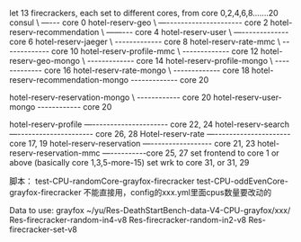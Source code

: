 let 13 firecrackers, each set to different cores, from core 0,2,4,6,8…….20
consul \  —--- core 0
  hotel-reserv-geo \     —--------------------- core 2
  hotel-reserv-recommendation \  ——--- core 4
  hotel-reserv-user \   —------------- core 6
  hotel-reserv-jaeger \    ------------- core 8
  hotel-reserv-rate-mmc \    ------------- core 10
  hotel-reserv-profile-mmc \    ------------- core 12
  hotel-reserv-geo-mongo \    ------------- core 14
  hotel-reserv-profile-mongo \   ------------- core 16
  hotel-reserv-rate-mongo \   ------------- core 18
  hotel-reserv-recommendation-mongo  ------------- core 20

  hotel-reserv-reservation-mongo \  ------------ core 20
  hotel-reserv-user-mongo  ------------ core 20



hotel-reserv-profile    —--------------------- core 22, 24
hotel-reserv-search   —--------------------- core 26, 28
Hotel-reserv-rate     —---------------------   core 17, 19
hotel-reserv-reservation —----------------- core 21, 23
hotel-reserv-reservation-mmc —----------core 25, 27
set frontend to core 1 or above (basically core 1,3,5-more-15)
set wrk to core 31, or 31, 29

脚本：
test-CPU-randomCore-grayfox-firecracker
test-CPU-oddEvenCore-grayfox-firecracker
不能直接用，config的xxx.yml里面cpus数量要改动的

Data to use:
grayfox
~/yu/Res-DeathStartBench-data-V4-CPU-grayfox/xxx/
Res-firecracker-random-in4-v8
Res-firecracker-random-in2-v8
Res-firecracker-set-v8

